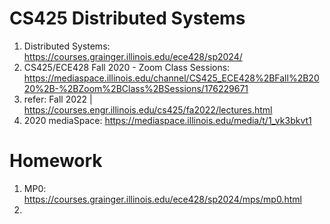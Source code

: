 # CS425 Distributed Systems
1. Distributed Systems: https://courses.grainger.illinois.edu/ece428/sp2024/
2. CS425/ECE428 Fall 2020 - Zoom Class Sessions: https://mediaspace.illinois.edu/channel/CS425_ECE428%2BFall%2B2020%2B-%2BZoom%2BClass%2BSessions/176229671
3. refer: Fall 2022 | https://courses.engr.illinois.edu/cs425/fa2022/lectures.html
4. 2020 mediaSpace: https://mediaspace.illinois.edu/media/t/1_vk3bkvt1
   
# Homework
1. MP0: https://courses.grainger.illinois.edu/ece428/sp2024/mps/mp0.html
2. 